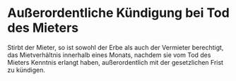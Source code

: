 # Außerordentliche Kündigung bei Tod des Mieters

Stirbt der Mieter, so ist sowohl der Erbe als auch der Vermieter berechtigt, das Mietverhältnis innerhalb eines Monats, nachdem sie vom Tod des Mieters Kenntnis erlangt haben, außerordentlich mit der gesetzlichen Frist zu kündigen.